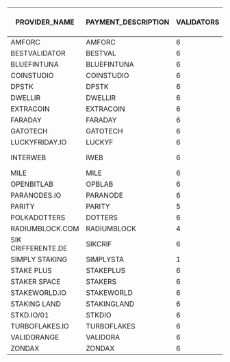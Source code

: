 |PROVIDER_NAME     |PAYMENT_DESCRIPTION|VALIDATORS|COST_PER_NODE|TOTAL PER MONTH|COLLATORS|TOTAL_PER_MONTH|TOTAL_MONTHLY|INSTANCE                                        |PAYMENT_ADDRESS               |CONTACT EMAIL             |ELEMENT CONTACT       |X                      |TG     |GH     |
|------------------|-------------------|----------|-------------|---------------|---------|---------------|-------------|------------------------------------------------|------------------------------|--------------------------|----------------------|-----------------------|-------|-------|
|AMFORC            |AMFORC             |6         |150          |900            |1        |150            |1050         |PASEO                                           |1eGtATyy4ayn77dsrhdW8N3Vs1yjqjzJcintksNmScqy31j|                          |@tugytur:matrix.org   |                       |       |       |
|BESTVALIDATOR     |BESTVAL            |6         |150          |900            |0        |0              |900          |PASEO                                           |16fH2RPKB81butanvooF2tZqCfWrAuwXNWhcPyomCbCBDaPF|hello@bestvalidator.com   |@mosonyi:matrix.org   |                       |       |       |
|BLUEFINTUNA       |BLUEFINTUNA        |6         |150          |900            |0        |0              |900          |PASEO                                           |12MgK2Sc8Rrh6DXS2gDrt7fWJ24eGeVb23NALbZLMw1grnkL|                          |                      |                       |       |       |
|COINSTUDIO        |COINSTUDIO         |6         |150          |900            |1        |150            |1050         |PASEO                                           |14EQvBy9h8xGbh2R3ustnkfkF514E7wpmHtg27gDaTLM2str|                          |coinstudio:matrix.org |                       |       |       |
|DPSTK             |DPSTK              |6         |150          |900            |0        |0              |900          |PASEO                                           |12uG79Fn8fucRG7BShV28VEBBcQ6d1CqnX3FWCvc66qURzGt|                          |dapestake:matrix.org  |                       |       |       |
|DWELLIR           |DWELLIR            |6         |150          |900            |0        |0              |900          |PASEO                                           |1MrurrNb4VTrRJUXT6fGxHFdmwwscqHZUFkMistMsP8k5Nk|                          |@Dwellir:matrix.org   |                       |       |       |
|EXTRACOIN         |EXTRACOIN          |6         |150          |900            |0        |0              |900          |PASEO                                           |12xZjGMdzT98em2HmHY34kmsu7oHg4s1xYuxsqaYp6GLBhTa|                          |yrn:matrix.org        |                       |       |       |
|FARADAY           |FARADAY            |6         |150          |900            |0        |0              |900          |PASEO                                           |15mYsj6DpBno58jRoV5HCTiVPFBuWhDLdsWtq3LxwZrfaTEZ|                          |faradaynodes:matrix.org|                       |       |       |
|GATOTECH          |GATOTECH           |6         |150          |900            |0        |0              |900          |PASEO                                           |1gatoakSkH4be8KD9Ekj5xCXMdAiGxieg2NfTg41s2UME5J|info@gatotech.uk          |@GatoTech:matrix.org  |                       | https://t.me/gatotech |       |
|LUCKYFRIDAY.IO    |LUCKYF             |6         |150          |900            |0        |0              |900          |PASEO                                           |15MV2nX6BEoiBz8Ua2xNta19sVBKT7kiw2MEHdu2Jd9a4VaC|info@luckyfriday.io       |@luckyfriday:matrix.org|                       |       |       |
|INTERWEB          |IWEB               |6         |150          |900            |0        |0              |900          |PASEO                                           |16ce9zrmiuAtdi9qv1tuiQ1RC1xR6y6NgnBcRtMoQeAobqpZ|https://github.com/interweb-it|https://github.com/dcolley|                       |       |       |
|MILE              |MILE               |6         |150          |900            |1        |150            |1050         |PASEO                                           |13xAUHVDyG1v9LLHYtMm7XZFyKNVxoj47oWV431XQ9kjXN38|mherceg@protonmail.com    |@matherceg:matrix.org |                       |       |       |
|OPENBITLAB        |OPBLAB             |6         |150          |900            |0        |0              |900          |PASEO                                           |13pYWKctR5s8vQuyZt3pxQXue4SRH9coyAS9S9z5HtogAnhs|openbitlab@gmail.com      |                      |                       |       |       |
|PARANODES.IO      |PARANODE           |6         |150          |900            |1        |150            |1050         |PASEO                                           |16WWmr2Xqgy5fna35GsNHXMU7vDBM12gzHCFGibQjSmKpAN|will@paranodes.io         |@paradoxxx:matrix.org |@ParaNodes             |       |       |
|PARITY            |PARITY             |5         |150          |750            |0        |0              |750          |PASEO                                           |                              |                          |                      |                       |       |       |
|POLKADOTTERS      |DOTTERS            |6         |150          |900            |1        |150            |1050         |PASEO                                           |12owmS8Sobqxfx6KK9vk9e67FqnGpZdmxCFCRFptzZdsoujC|polkadotters@protonmail.com|pmensik:matrix.org    |                       |       |pmensik|
|RADIUMBLOCK.COM   |RADIUMBLOCK        |4         |150          |600            |0        |0              |600          |PASEO                                           |13GtCixw3EZARj52CVbKLrsAzyc7dmmYhDV6quS5yeVCfnh1|info@radiumblock.com      |                      |                       |       |       |
|SIK CRIFFERENTE.DE|SIKCRIF            |6         |150          |900            |1        |150            |1050         |PASEO                                           |16FyxKfMF3LnX4CmDsv1PUDPNwqDYiR7rKurwuJxSGgnTsH2|                          |@dev0_sik:matrix.org  |                       |@dev0_sik|       |
|SIMPLY STAKING    |SIMPLYSTA          |1         |150          |150            |0        |0              |150          |PASEO                                           |13uwV8CBHjv25W3GACLPzzvTu2v9USc2yCQdhrqPhyM3vx6w|staking@simplystaking.com |                      |                       |       |       |
|STAKE PLUS        |STAKEPLUS          |6         |150          |900            |0        |0              |900          |PASEO                                           |1EHRUR7YL8aeqeCT4LGFq9qrTpEiH1dCikh3n2j1CSbL2c8|                          |@StakePlus:matrix.org |                       |       |       |
|STAKER SPACE      |STAKERS            |6         |150          |900            |0        |0              |900          |PASEO                                           |16SpacegeUTft9v3ts27CEC3tJaxgvE4uZeCctThFH3Vb24p|su@staker.space           |@Suley:matrix.org     |@gnossienli:matrix.org | hello@staker.space|       |
|STAKEWORLD.IO     |STAKEWORLD         |6         |150          |900            |0        |0              |900          |PASEO                                           |13Jpq4n3PXXaSAbJTMmFD78mXAzs8PzgUUQd5ve8saw7HQS5|info@stakeworld.io        |                      |                       |       |       |
|STAKING LAND      |STAKINGLAND        |6         |150          |900            |1        |150            |1050         |PASEO                                           |12WnaN6u9TpiC6W6ijMvPPE3znh9Tn8MUEcwKDhwkW3GaLuJ|                          |@erk773:matrix.org    |                       |       |       |
|STKD.IO/01        |STKDIO             |6         |150          |900            |0        |0              |900          |PASEO                                           |13mfeJNfmxqkp6VdWEzRm1zGwdqmGv2s1Coo34Z8d2uw47Co|                          |@Frazzled:matrix.org  |                       |       |       |
|TURBOFLAKES.IO    |TURBOFLAKES        |6         |150          |900            |1        |150            |1050         |PASEO                                           |15XG22uwqzdqWuBV91zBEfdgZ9UK9eCff4sTBHH6hTvLQKAi|                          |@turboflakes:matrix.org|                       |       |       |
|VALIDORANGE       |VALIDORA           |6         |150          |900            |0        |0              |900          |PASEO                                           |1srcFWVcPn2oXEKuddMMTGCLQMDdRqxKKo9qpFTi8PA7NW1| doug@validorange.net     |@validorange:matrix.org|                       | https://t.me/DougVO|       |
|ZONDAX            |ZONDAX             |6         |150          |900            |3        |450            |1350         |TOT                                             |1fN87Fgj5BUhezFgbLiGbXTMrBVggnmYBX9anzMBky8KaJ5|accounting@zondax.ch      |                      |                       |       |       |
